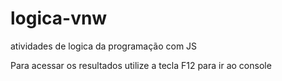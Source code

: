 # logica-vnw

atividades de logica da programação com JS

Para acessar os resultados utilize a tecla F12 para ir ao console 
